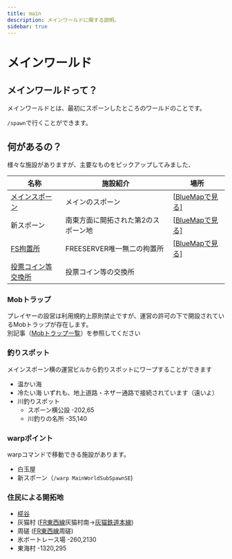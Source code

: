 ```yaml
---
title: main
description: メインワールドに関する説明。
sidebar: true
---
```

# メインワールド

## メインワールドって？

メインワールドとは、最初にスポーンしたところのワールドのことです。

`/spawn`で行くことができます。

## 何があるの？

様々な施設がありますが、主要なものをピックアップしてみました、

| 名称 | 施設紹介 | 場所 |
| - | - | - |
| [メインスポーン](/world/main/overworld/spawn/) | メインのスポーン | [[BlueMapで見る\]](https://bluemap.freeserver.pro/#world:-225:84:35:0:-2.34:1.17:0:0:free) |
| 新スポーン | 南東方面に開拓された第2のスポーン地 | [[BlueMapで見る\]](https://bluemap.freeserver.pro/#world:1546:8:2339:445:0:0:0:1:flat) |
| [FS拘置所](/jail) | FREESERVER唯一無二の拘置所 | [[BlueMapで見る\]](https://bluemap.freeserver.pro/#world:-269:65:51:0:0.44:1.82:0:0:free) |
| [投票コイン等交換所](/vote#交換場所) | 投票コイン等の交換所 |  |

### Mobトラップ
プレイヤーの設営は利用規約上原則禁止ですが、運営の許可の下で開設されているMobトラップが存在します。  
別記事（[Mobトラップ一覧](/facility-index/mobtrap.html#メインワールド)）を参照してください

### 釣りスポット
メインスポーン横の運営ビルから釣りスポットにワープすることができます
- 温かい海
- 冷たい海
いずれも、地上道路・ネザー通路で接続されています（遠いよ）
- 川釣りスポット
  - スポーン横公設 -202,65
  - 川釣りの名所 -35,140

### warpポイント
warpコマンドで移動できる施設があります。
- 白玉屋
- 新スポーン（`/warp MainWorldSubSpawnSE`)

### 住民による開拓地
- [椛谷](/world/main/overworld/momizidani/)
- 灰猫村 ([FR東西線](/transports/train/fr/ew)灰猫村南→[灰猫鉄道本線](/transports/train/gray27/gc))
- 周磋 ([FR東西線](/transports/train/fr/ew)周磋)
- 氷ボートレース場 -260,2130
- 東海村 -1320,295
